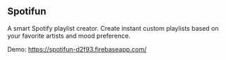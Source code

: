 ## Spotifun
A smart Spotify playlist creator. Create instant custom playlists based on your favorite artists and mood preference.

Demo:
https://spotifun-d2f93.firebaseapp.com/
